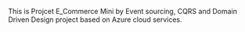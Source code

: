This is Projcet E_Commerce Mini by Event sourcing, CQRS and Domain Driven Design project based on Azure cloud services.

